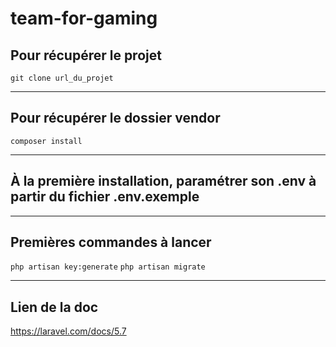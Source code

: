 # team-for-gaming

## Pour récupérer le projet
`git clone url_du_projet`

***

## Pour récupérer le dossier vendor
`composer install`

***

## À la première installation, paramétrer son .env à partir du fichier .env.exemple

***

## Premières commandes à lancer
`php artisan key:generate`
`php artisan migrate`

***

## Lien de la doc
https://laravel.com/docs/5.7
